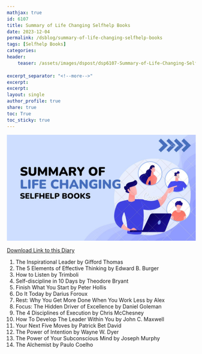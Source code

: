 ```yaml
---
mathjax: true
id: 6107
title: Summary of Life Changing Selfhelp Books
date: 2023-12-04
permalink: /dsblog/summary-of-life-changing-selfhelp-books
tags: [Selfhelp Books]
categories:
header:
    teaser: /assets/images/dspost/dsp6107-Summary-of-Life-Changing-Selfhelp-Books.jpg
    
excerpt_separator: "<!--more-->"  
excerpt:  
excerpt:  
layout: single  
author_profile: true  
share: true
toc: True  
toc_sticky: true
---
```


![Summary of Life Changing Selfhelp Books](/assets/images/dspost/dsp6107-Summary-of-Life-Changing-Selfhelp-Books.jpg)

[Download Link to this Diary](../assets/docs/Summaries-of-Books.pdf)

<object data="../assets/docs/Summaries-of-Books.pdf" width="1000" height="1000" scroll=True type='application/pdf'></object>

1. The Inspirational Leader by Gifford Thomas
1. The 5 Elements of Effective Thinking by Edward B. Burger
1. How to Listen by Trimboli
1. Self-discipline in 10 Days by Theodore Bryant
1. Finish What You Start by Peter Hollis
1. Do It Today by Darius Foroux
1. Rest: Why You Get More Done When You Work Less by Alex
1. Focus: The Hidden Driver of Excellence by Daniel Goleman
1. The 4 Disciplines of Execution by Chris McChesney
1. How To Develop The Leader Within You by John C. Maxwell
1. Your Next Five Moves by Patrick Bet David
1. The Power of Intention by Wayne W. Dyer
1. The Power of Your Subconscious Mind by Joseph Murphy
1. The Alchemist by Paulo Coelho

 
